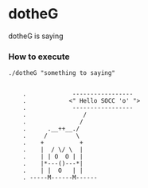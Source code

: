 # dotheG
dotheG is saying

### How to execute
    ./dotheG "something to saying"


        .             -----------------
        .            <" Hello SOCC 'o' ">
        .             ----------------- 
        .                /
        .               /
        .      .__++__./
        .     /        \
        .    +          +
        .    |  / \/ \  |
        .    | | O  O | |
        .    |*---()---*|
        .    | |  O   | |
        . -----M------M------


